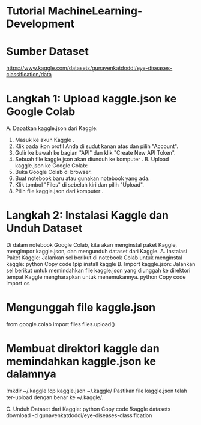 # Tutorial MachineLearning-Development

# Sumber Dataset
https://www.kaggle.com/datasets/gunavenkatdoddi/eye-diseases-classification/data
# Langkah 1: Upload kaggle.json ke Google Colab
A. Dapatkan kaggle.json dari Kaggle:
  1. Masuk ke akun Kaggle .
  2. Klik pada ikon profil Anda di sudut kanan atas dan pilih "Account".
  3. Gulir ke bawah ke bagian "API" dan klik "Create New API Token".
  4. Sebuah file kaggle.json akan diunduh ke komputer .
B. Upload kaggle.json ke Google Colab:
  1. Buka Google Colab di browser.
  2. Buat notebook baru atau gunakan notebook yang ada.
  3. Klik tombol "Files" di sebelah kiri dan pilih "Upload".
  4. Pilih file kaggle.json dari komputer .
# Langkah 2: Instalasi Kaggle dan Unduh Dataset
Di dalam notebook Google Colab, kita akan menginstal paket Kaggle, mengimpor kaggle.json, dan mengunduh dataset dari Kaggle.
A. Instalasi Paket Kaggle:
Jalankan sel berikut di notebook Colab untuk menginstal kaggle:
python
Copy code
!pip install kaggle
B. Import kaggle.json:
Jalankan sel berikut untuk memindahkan file kaggle.json yang diunggah ke direktori tempat Kaggle mengharapkan untuk menemukannya.
python
Copy code
import os
# Mengunggah file kaggle.json
from google.colab import files
files.upload()
# Membuat direktori kaggle dan memindahkan kaggle.json ke dalamnya
!mkdir ~/.kaggle
!cp kaggle.json ~/.kaggle/
Pastikan file kaggle.json telah ter-upload dengan benar ke ~/.kaggle/.

C. Unduh Dataset dari Kaggle:
python
Copy code
!kaggle datasets download -d gunavenkatdoddi/eye-diseases-classification
